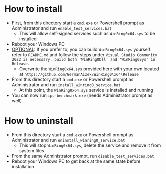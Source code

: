 # How to install

- First, from this directory start a `cmd.exe` or Powershell prompt as Administrator and run `enable_test_services.bat`
	- This will allow self-signed services such as `WinRing0x64.sys` to be installed
- Reboot your Windows PC
- <ins>OPTIONAL</ins>: If you prefer to, you can build `WinRing0x64.sys` yourself: refer to `README.md` and follow the steps under `Visual Studio Community 2022 is necessary, build both 'WinRing0Dll' and 'WinRing0Sys' in Release.`
	- Overwrite the `WinRing0x64.sys` provided here with your own located at `https://github.com/GermanAizek/WinRing0\x64\Release`
- From this directory start a `cmd.exe` or Powershell prompt as Administrator and run `install_winring0_service.bat`
	- At this point, the `WinRing0x64.sys` service is installed and running
- You can now run `ipc-benchmark.exe` (needs Administrator prompt as well)

# How to uninstall

- From this directory start a `cmd.exe` or Powershell prompt as Administrator and run `uninstall_winring0_service.bat`
	- This will stop `WinRing0x64.sys`, delete the service and remove it from system files
- From the same Administrator prompt, run `disable_test_services.bat`
- Reboot your Windows PC to get back at the same state before installation